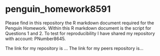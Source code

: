# penguin_homework8591

Please find in this repository the R markdown document required for the Penguin Homework. Within this R markdown document is the script for Questions 1 and 2. To test for reproducibility I have shared my repository with account: PNumber8645. 

The link for my repository is ...
The link for my peers repository is... 
